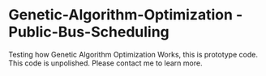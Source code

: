 # Genetic-Algorithm-Optimization - Public-Bus-Scheduling
Testing how Genetic Algorithm Optimization Works, this is prototype code. This code is unpolished. Please contact me to learn more.
